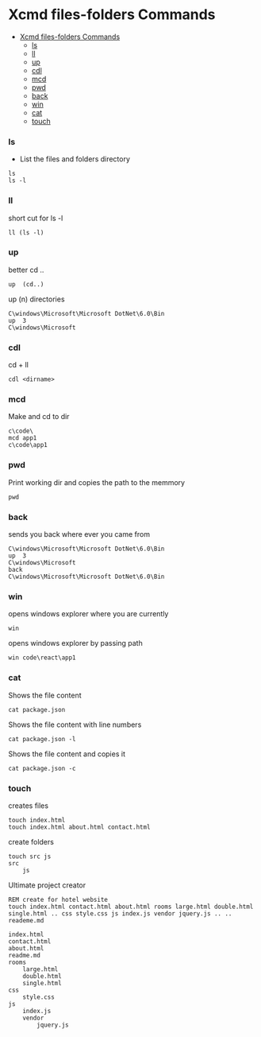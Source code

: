 # Xcmd files-folders Commands

- [Xcmd files-folders Commands](#xcmd-files-folders-commands)
    - [ls](#ls)
    - [ll](#ll)
    - [up](#up)
    - [cdl](#cdl)
    - [mcd](#mcd)
    - [pwd](#pwd)
    - [back](#back)
    - [win](#win)
    - [cat](#cat)
    - [touch](#touch)
### ls 

- List the files and folders directory
```batch
ls
ls -l
```

### ll 

short cut for ls -l 
```batch
ll (ls -l) 
```


### up

better cd ..
```batch
up  (cd..)
```

up (n) directories
```batch
C\windows\Microsoft\Microsoft DotNet\6.0\Bin
up  3
C\windows\Microsoft
```

### cdl

cd + ll
```batch
cdl <dirname> 
```

### mcd

Make and cd to dir
```batch
c\code\
mcd app1
c\code\app1 
```

### pwd

Print working dir and copies the path to the memmory 
```batch
pwd
```

### back

sends you back where ever you came from 
```batch
C\windows\Microsoft\Microsoft DotNet\6.0\Bin
up  3
C\windows\Microsoft
back 
C\windows\Microsoft\Microsoft DotNet\6.0\Bin
```


### win

opens windows explorer where you are currently 
```batch
win
```

opens windows explorer by passing path 
```batch
win code\react\app1
```

### cat

Shows the file content 
```batch
cat package.json
```

Shows the file content with line numbers
```batch
cat package.json -l
```
Shows the file content and copies it
```batch
cat package.json -c
```

### touch

creates files
```batch
touch index.html 
touch index.html about.html contact.html
```

create folders 
```batch
touch src js 
src 
    js

```


Ultimate project creator
```batch
REM create for hotel website
touch index.html contact.html about.html rooms large.html double.html single.html .. css style.css js index.js vendor jquery.js .. .. reademe.md  

index.html
contact.html
about.html 
readme.md 
rooms
    large.html
    double.html 
    single.html
css 
    style.css
js
    index.js
    vendor 
        jquery.js
```
